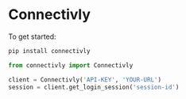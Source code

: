 # Connectivly

To get started:

``` bash
pip install connectivly
```

``` python
from connectivly import Connectivly

client = Connectivly('API-KEY', 'YOUR-URL')
session = client.get_login_session('session-id')
```